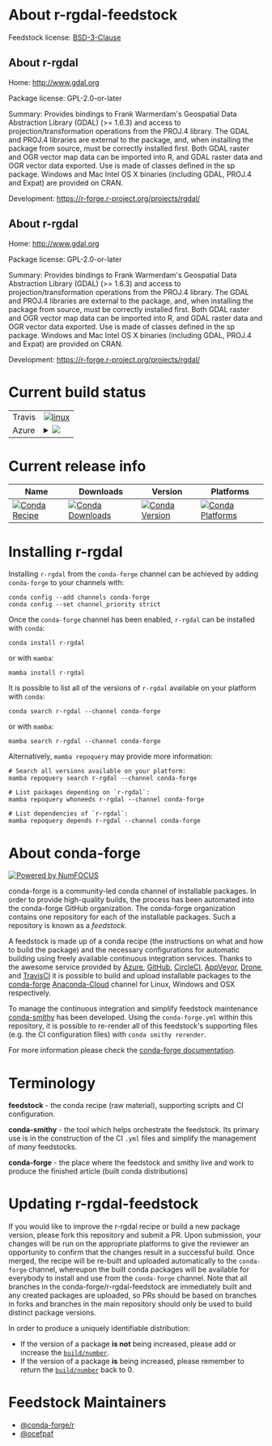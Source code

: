 About r-rgdal-feedstock
=======================

Feedstock license: [BSD-3-Clause](https://github.com/conda-forge/r-rgdal-feedstock/blob/main/LICENSE.txt)


About r-rgdal
-------------

Home: http://www.gdal.org

Package license: GPL-2.0-or-later

Summary: Provides bindings to Frank Warmerdam's Geospatial Data Abstraction Library (GDAL) (>= 1.6.3) and access to projection/transformation operations from the PROJ.4 library. The GDAL and PROJ.4 libraries are external to the package, and, when installing the package from source, must be correctly installed first. Both GDAL raster and OGR vector map data can be imported into R, and GDAL raster data and OGR vector data exported. Use is made of classes defined in the sp package. Windows and Mac Intel OS X binaries (including GDAL, PROJ.4 and Expat) are provided on CRAN. 

Development: https://r-forge.r-project.org/projects/rgdal/

About r-rgdal
-------------

Home: http://www.gdal.org

Package license: GPL-2.0-or-later

Summary: Provides bindings to Frank Warmerdam's Geospatial Data Abstraction Library (GDAL) (>= 1.6.3) and access to projection/transformation operations from the PROJ.4 library. The GDAL and PROJ.4 libraries are external to the package, and, when installing the package from source, must be correctly installed first. Both GDAL raster and OGR vector map data can be imported into R, and GDAL raster data and OGR vector data exported. Use is made of classes defined in the sp package. Windows and Mac Intel OS X binaries (including GDAL, PROJ.4 and Expat) are provided on CRAN. 

Development: https://r-forge.r-project.org/projects/rgdal/

Current build status
====================


<table><tr>
    <td>Travis</td>
    <td>
      <a href="https://app.travis-ci.com/conda-forge/r-rgdal-feedstock">
        <img alt="linux" src="https://img.shields.io/travis/com/conda-forge/r-rgdal-feedstock/main.svg?label=Linux">
      </a>
    </td>
  </tr>
    
  <tr>
    <td>Azure</td>
    <td>
      <details>
        <summary>
          <a href="https://dev.azure.com/conda-forge/feedstock-builds/_build/latest?definitionId=4512&branchName=main">
            <img src="https://dev.azure.com/conda-forge/feedstock-builds/_apis/build/status/r-rgdal-feedstock?branchName=main">
          </a>
        </summary>
        <table>
          <thead><tr><th>Variant</th><th>Status</th></tr></thead>
          <tbody><tr>
              <td>linux_64_r_base4.2</td>
              <td>
                <a href="https://dev.azure.com/conda-forge/feedstock-builds/_build/latest?definitionId=4512&branchName=main">
                  <img src="https://dev.azure.com/conda-forge/feedstock-builds/_apis/build/status/r-rgdal-feedstock?branchName=main&jobName=linux&configuration=linux%20linux_64_r_base4.2" alt="variant">
                </a>
              </td>
            </tr><tr>
              <td>linux_64_r_base4.3</td>
              <td>
                <a href="https://dev.azure.com/conda-forge/feedstock-builds/_build/latest?definitionId=4512&branchName=main">
                  <img src="https://dev.azure.com/conda-forge/feedstock-builds/_apis/build/status/r-rgdal-feedstock?branchName=main&jobName=linux&configuration=linux%20linux_64_r_base4.3" alt="variant">
                </a>
              </td>
            </tr><tr>
              <td>linux_aarch64_r_base4.2</td>
              <td>
                <a href="https://dev.azure.com/conda-forge/feedstock-builds/_build/latest?definitionId=4512&branchName=main">
                  <img src="https://dev.azure.com/conda-forge/feedstock-builds/_apis/build/status/r-rgdal-feedstock?branchName=main&jobName=linux&configuration=linux%20linux_aarch64_r_base4.2" alt="variant">
                </a>
              </td>
            </tr><tr>
              <td>linux_aarch64_r_base4.3</td>
              <td>
                <a href="https://dev.azure.com/conda-forge/feedstock-builds/_build/latest?definitionId=4512&branchName=main">
                  <img src="https://dev.azure.com/conda-forge/feedstock-builds/_apis/build/status/r-rgdal-feedstock?branchName=main&jobName=linux&configuration=linux%20linux_aarch64_r_base4.3" alt="variant">
                </a>
              </td>
            </tr><tr>
              <td>linux_ppc64le_r_base4.2</td>
              <td>
                <a href="https://dev.azure.com/conda-forge/feedstock-builds/_build/latest?definitionId=4512&branchName=main">
                  <img src="https://dev.azure.com/conda-forge/feedstock-builds/_apis/build/status/r-rgdal-feedstock?branchName=main&jobName=linux&configuration=linux%20linux_ppc64le_r_base4.2" alt="variant">
                </a>
              </td>
            </tr><tr>
              <td>linux_ppc64le_r_base4.3</td>
              <td>
                <a href="https://dev.azure.com/conda-forge/feedstock-builds/_build/latest?definitionId=4512&branchName=main">
                  <img src="https://dev.azure.com/conda-forge/feedstock-builds/_apis/build/status/r-rgdal-feedstock?branchName=main&jobName=linux&configuration=linux%20linux_ppc64le_r_base4.3" alt="variant">
                </a>
              </td>
            </tr><tr>
              <td>osx_64_r_base4.2</td>
              <td>
                <a href="https://dev.azure.com/conda-forge/feedstock-builds/_build/latest?definitionId=4512&branchName=main">
                  <img src="https://dev.azure.com/conda-forge/feedstock-builds/_apis/build/status/r-rgdal-feedstock?branchName=main&jobName=osx&configuration=osx%20osx_64_r_base4.2" alt="variant">
                </a>
              </td>
            </tr><tr>
              <td>osx_64_r_base4.3</td>
              <td>
                <a href="https://dev.azure.com/conda-forge/feedstock-builds/_build/latest?definitionId=4512&branchName=main">
                  <img src="https://dev.azure.com/conda-forge/feedstock-builds/_apis/build/status/r-rgdal-feedstock?branchName=main&jobName=osx&configuration=osx%20osx_64_r_base4.3" alt="variant">
                </a>
              </td>
            </tr><tr>
              <td>osx_arm64_r_base4.2</td>
              <td>
                <a href="https://dev.azure.com/conda-forge/feedstock-builds/_build/latest?definitionId=4512&branchName=main">
                  <img src="https://dev.azure.com/conda-forge/feedstock-builds/_apis/build/status/r-rgdal-feedstock?branchName=main&jobName=osx&configuration=osx%20osx_arm64_r_base4.2" alt="variant">
                </a>
              </td>
            </tr><tr>
              <td>osx_arm64_r_base4.3</td>
              <td>
                <a href="https://dev.azure.com/conda-forge/feedstock-builds/_build/latest?definitionId=4512&branchName=main">
                  <img src="https://dev.azure.com/conda-forge/feedstock-builds/_apis/build/status/r-rgdal-feedstock?branchName=main&jobName=osx&configuration=osx%20osx_arm64_r_base4.3" alt="variant">
                </a>
              </td>
            </tr>
          </tbody>
        </table>
      </details>
    </td>
  </tr>
</table>

Current release info
====================

| Name | Downloads | Version | Platforms |
| --- | --- | --- | --- |
| [![Conda Recipe](https://img.shields.io/badge/recipe-r--rgdal-green.svg)](https://anaconda.org/conda-forge/r-rgdal) | [![Conda Downloads](https://img.shields.io/conda/dn/conda-forge/r-rgdal.svg)](https://anaconda.org/conda-forge/r-rgdal) | [![Conda Version](https://img.shields.io/conda/vn/conda-forge/r-rgdal.svg)](https://anaconda.org/conda-forge/r-rgdal) | [![Conda Platforms](https://img.shields.io/conda/pn/conda-forge/r-rgdal.svg)](https://anaconda.org/conda-forge/r-rgdal) |

Installing r-rgdal
==================

Installing `r-rgdal` from the `conda-forge` channel can be achieved by adding `conda-forge` to your channels with:

```
conda config --add channels conda-forge
conda config --set channel_priority strict
```

Once the `conda-forge` channel has been enabled, `r-rgdal` can be installed with `conda`:

```
conda install r-rgdal
```

or with `mamba`:

```
mamba install r-rgdal
```

It is possible to list all of the versions of `r-rgdal` available on your platform with `conda`:

```
conda search r-rgdal --channel conda-forge
```

or with `mamba`:

```
mamba search r-rgdal --channel conda-forge
```

Alternatively, `mamba repoquery` may provide more information:

```
# Search all versions available on your platform:
mamba repoquery search r-rgdal --channel conda-forge

# List packages depending on `r-rgdal`:
mamba repoquery whoneeds r-rgdal --channel conda-forge

# List dependencies of `r-rgdal`:
mamba repoquery depends r-rgdal --channel conda-forge
```


About conda-forge
=================

[![Powered by
NumFOCUS](https://img.shields.io/badge/powered%20by-NumFOCUS-orange.svg?style=flat&colorA=E1523D&colorB=007D8A)](https://numfocus.org)

conda-forge is a community-led conda channel of installable packages.
In order to provide high-quality builds, the process has been automated into the
conda-forge GitHub organization. The conda-forge organization contains one repository
for each of the installable packages. Such a repository is known as a *feedstock*.

A feedstock is made up of a conda recipe (the instructions on what and how to build
the package) and the necessary configurations for automatic building using freely
available continuous integration services. Thanks to the awesome service provided by
[Azure](https://azure.microsoft.com/en-us/services/devops/), [GitHub](https://github.com/),
[CircleCI](https://circleci.com/), [AppVeyor](https://www.appveyor.com/),
[Drone](https://cloud.drone.io/welcome), and [TravisCI](https://travis-ci.com/)
it is possible to build and upload installable packages to the
[conda-forge](https://anaconda.org/conda-forge) [Anaconda-Cloud](https://anaconda.org/)
channel for Linux, Windows and OSX respectively.

To manage the continuous integration and simplify feedstock maintenance
[conda-smithy](https://github.com/conda-forge/conda-smithy) has been developed.
Using the ``conda-forge.yml`` within this repository, it is possible to re-render all of
this feedstock's supporting files (e.g. the CI configuration files) with ``conda smithy rerender``.

For more information please check the [conda-forge documentation](https://conda-forge.org/docs/).

Terminology
===========

**feedstock** - the conda recipe (raw material), supporting scripts and CI configuration.

**conda-smithy** - the tool which helps orchestrate the feedstock.
                   Its primary use is in the construction of the CI ``.yml`` files
                   and simplify the management of *many* feedstocks.

**conda-forge** - the place where the feedstock and smithy live and work to
                  produce the finished article (built conda distributions)


Updating r-rgdal-feedstock
==========================

If you would like to improve the r-rgdal recipe or build a new
package version, please fork this repository and submit a PR. Upon submission,
your changes will be run on the appropriate platforms to give the reviewer an
opportunity to confirm that the changes result in a successful build. Once
merged, the recipe will be re-built and uploaded automatically to the
`conda-forge` channel, whereupon the built conda packages will be available for
everybody to install and use from the `conda-forge` channel.
Note that all branches in the conda-forge/r-rgdal-feedstock are
immediately built and any created packages are uploaded, so PRs should be based
on branches in forks and branches in the main repository should only be used to
build distinct package versions.

In order to produce a uniquely identifiable distribution:
 * If the version of a package **is not** being increased, please add or increase
   the [``build/number``](https://docs.conda.io/projects/conda-build/en/latest/resources/define-metadata.html#build-number-and-string).
 * If the version of a package **is** being increased, please remember to return
   the [``build/number``](https://docs.conda.io/projects/conda-build/en/latest/resources/define-metadata.html#build-number-and-string)
   back to 0.

Feedstock Maintainers
=====================

* [@conda-forge/r](https://github.com/conda-forge/r/)
* [@ocefpaf](https://github.com/ocefpaf/)

